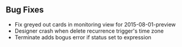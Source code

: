 ## Bug Fixes
* Fix greyed out cards in monitoring view for 2015-08-01-preview
* Designer crash when delete recurrence trigger's time zone
* Terminate adds bogus error if status set to expression
